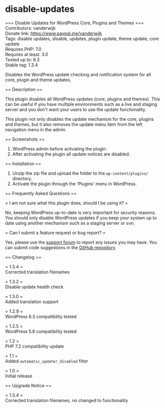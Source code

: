 # disable-updates

=== Disable Updates for WordPress Core, Plugins and Themes ===  
Contributors: vanderwijk  
Donate link:  https://www.paypal.me/vanderwijk  
Tags: disable updates, disable, updates, plugin update, theme update, core update  
Requires PHP: 7.0  
Requires at least: 3.0  
Tested up to: 6.3  
Stable tag: 1.3.4  

Disables the WordPress update checking and notification system for all core, plugin and theme updates.

== Description ==

This plugin disables all WordPress updates (core, plugins and themes). This can be useful if you have multiple environments such as a live and staging server and you don't want your users to use the update functionality.

This plugin not only disables the update mechanism for the core, plugins and themes, but it also removes the update menu item from the left navigation menu in the admin.

== Screenshots ==

1. WordPress admin before activating the plugin.
2. After activating the plugin all update notices are disabled.

== Installation ==

1. Unzip the zip file and upload the folder to the `wp-content/plugins/` directory.
2. Activate the plugin through the 'Plugins' menu in WordPress.

== Frequently Asked Questions ==

= I am not sure what this plugin does, should I be using it? =

No, keeping WordPress up-to-date is very important for security reasons. You should only disable WordPress updates if you keep your system up to date using another mechanism such as a staging server or svn.

= Can I submit a feature request or bug report? =

Yes, please use the [support forum](https://wordpress.org/support/plugin/disable-updates/) to report any issues you may have. You can submit code suggestions in the [GitHub repository](https://github.com/vanderwijk/disable-updates).

== Changelog ==

= 1.3.4 =  
Corrected translation filenames

= 1.3.2 =  
Disable update health check

= 1.3.0 =  
Added translation support

= 1.2.9 =  
WordPress 6.3 compatibility tested

= 1.2.5 =  
WordPress 5.8 compatibility tested

= 1.2 =  
PHP 7.2 compatibility update

= 1.1 =  
Added `automatic_updater_disabled` filter

= 1.0 =  
Initial release

== Upgrade Notice ==

= 1.3.4 =  
Corrected translation filenames, no changed to functionality